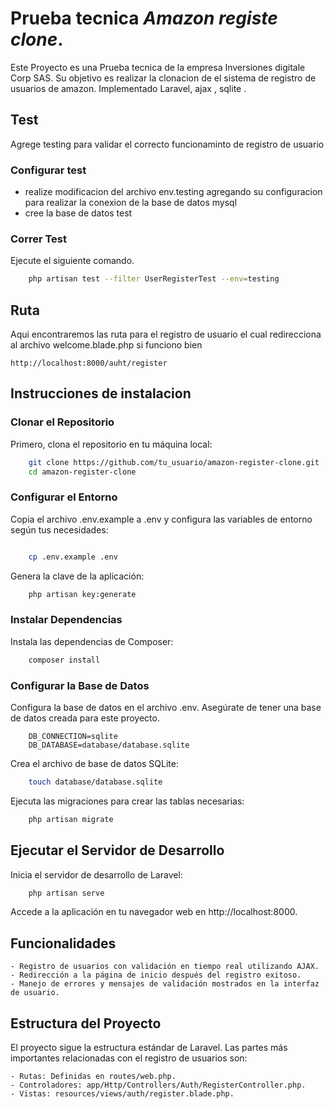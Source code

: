 # Prueba tecnica *Amazon registe clone*.

Este Proyecto es una Prueba tecnica de la empresa Inversiones digitale Corp SAS. Su objetivo es realizar la clonacion de el sistema de registro de usuarios de amazon. Implementado Laravel, ajax , sqlite  .

## Test 

Agrege testing para validar el correcto funcionaminto de registro de usuario

### Configurar test
- realize modificacion del archivo env.testing agregando su configuracion para realizar la conexion de  la base de datos mysql
- cree la base de datos test 

### Correr Test

Ejecute el siguiente comando.

```bash
    php artisan test --filter UserRegisterTest --env=testing
```
## Ruta

Aqui encontraremos las ruta para el registro de usuario el cual redirecciona al archivo welcome.blade.php si funciono bien

    http://localhost:8000/auht/register

## Instrucciones de instalacion

### Clonar el Repositorio

Primero, clona el repositorio en tu máquina local:

```bash
    git clone https://github.com/tu_usuario/amazon-register-clone.git
    cd amazon-register-clone
```

### Configurar el Entorno

Copia el archivo .env.example a .env y configura las variables de entorno según tus necesidades:

```bash
```
```bash
    cp .env.example .env
```

Genera la clave de la aplicación:

```bash
    php artisan key:generate
```


### Instalar Dependencias

Instala las dependencias de Composer:


```bash
    composer install
```

### Configurar la Base de Datos

Configura la base de datos en el archivo .env. Asegúrate de tener una base de datos creada para este proyecto.

```env
    DB_CONNECTION=sqlite
    DB_DATABASE=database/database.sqlite
```

Crea el archivo de base de datos SQLite:

```bash
    touch database/database.sqlite
```

Ejecuta las migraciones para crear las tablas necesarias:

```bash
    php artisan migrate
```


## Ejecutar el Servidor de Desarrollo

Inicia el servidor de desarrollo de Laravel:

```bash
    php artisan serve
```
Accede a la aplicación en tu navegador web en http://localhost:8000.

## Funcionalidades

    - Registro de usuarios con validación en tiempo real utilizando AJAX.
    - Redirección a la página de inicio después del registro exitoso.
    - Manejo de errores y mensajes de validación mostrados en la interfaz de usuario.

## Estructura del Proyecto

El proyecto sigue la estructura estándar de Laravel. Las partes más importantes relacionadas con el registro de usuarios son:

    - Rutas: Definidas en routes/web.php.
    - Controladores: app/Http/Controllers/Auth/RegisterController.php.
    - Vistas: resources/views/auth/register.blade.php.

